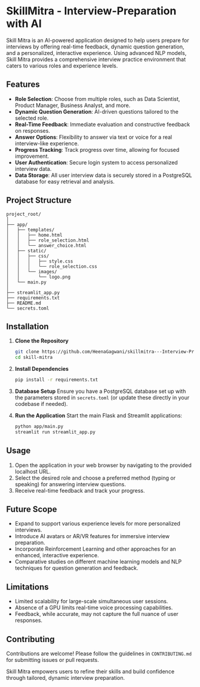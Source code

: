 # SkillMitra - Interview-Preparation with AI

Skill Mitra is an AI-powered application designed to help users prepare for interviews by offering real-time feedback, dynamic question generation, and a personalized, interactive experience. Using advanced NLP models, Skill Mitra provides a comprehensive interview practice environment that caters to various roles and experience levels.

## Features

- **Role Selection**: Choose from multiple roles, such as Data Scientist, Product Manager, Business Analyst, and more.
- **Dynamic Question Generation**: AI-driven questions tailored to the selected role.
- **Real-Time Feedback**: Immediate evaluation and constructive feedback on responses.
- **Answer Options**: Flexibility to answer via text or voice for a real interview-like experience.
- **Progress Tracking**: Track progress over time, allowing for focused improvement.
- **User Authentication**: Secure login system to access personalized interview data.
- **Data Storage**: All user interview data is securely stored in a PostgreSQL database for easy retrieval and analysis.

## Project Structure

```
project_root/
│
├── app/
│   ├── templates/
│   │   ├── home.html
│   │   ├── role_selection.html
│   │   └── answer_choice.html
│   ├── static/
│   │   ├── css/
│   │   │   ├── style.css
│   │   │   └── role_selection.css
│   │   └── images/
│   │       └── logo.png
│   └── main.py
│
├── streamlit_app.py
├── requirements.txt
├── README.md
└── secrets.toml
```

## Installation

1. **Clone the Repository**
   ```bash
   git clone https://github.com/HeenaGagwani/skillmitra---Interview-Preparation.git
   cd skill-mitra
   ```

2. **Install Dependencies**
   ```bash
   pip install -r requirements.txt
   ```

3. **Database Setup**
   Ensure you have a PostgreSQL database set up with the parameters stored in `secrets.toml` (or update these directly in your codebase if needed).

4. **Run the Application**
   Start the main Flask and Streamlit applications:
   ```bash
   python app/main.py
   streamlit run streamlit_app.py
   ```

## Usage

1. Open the application in your web browser by navigating to the provided localhost URL.
2. Select the desired role and choose a preferred method (typing or speaking) for answering interview questions.
3. Receive real-time feedback and track your progress.

## Future Scope

- Expand to support various experience levels for more personalized interviews.
- Introduce AI avatars or AR/VR features for immersive interview preparation.
- Incorporate Reinforcement Learning and other approaches for an enhanced, interactive experience.
- Comparative studies on different machine learning models and NLP techniques for question generation and feedback.

## Limitations

- Limited scalability for large-scale simultaneous user sessions.
- Absence of a GPU limits real-time voice processing capabilities.
- Feedback, while accurate, may not capture the full nuance of user responses.

## Contributing

Contributions are welcome! Please follow the guidelines in `CONTRIBUTING.md` for submitting issues or pull requests.


Skill Mitra empowers users to refine their skills and build confidence through tailored, dynamic interview preparation.
